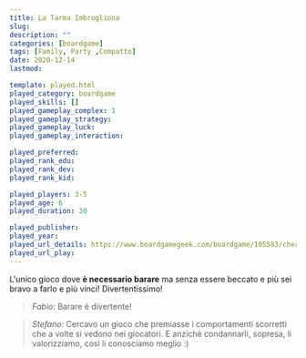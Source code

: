 ```yaml
---
title: La Tarma Imbrogliona
slug: 
description: ""
categories: [boardgame]
tags: [Family, Party ,Compatto]
date: 2020-12-14
lastmod: 

template: played.html
played_category: boardgame
played_skills: []
played_gameplay_complex: 1
played_gameplay_strategy: 
played_gameplay_luck: 
played_gameplay_interaction: 

played_preferred: 
played_rank_edu: 
played_rank_dev: 
played_rank_kid: 

played_players: 3-5
played_age: 6
played_duration: 30

played_publisher: 
played_year: 
played_url_details: https://www.boardgamegeek.com/boardgame/105593/cheating-moth
played_url_play: 
---
```


L'unico gioco dove **è necessario barare** ma senza essere beccato e più sei bravo a farlo e più vinci! Divertentissimo!

> *Fabio:*
> Barare è divertente!

> *Stefano:*
> Cercavo un gioco che premiasse i comportamenti scorretti che a volte si vedono nei giocatori. E anzichè condannarli, sopresa, li valorizziamo, così li conosciamo meglio :)
